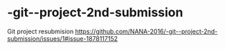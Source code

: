 # -git--project-2nd-submission
Git project resubmision
https://github.com/NANA-2016/-git--project-2nd-submission/issues/1#issue-1878117152
